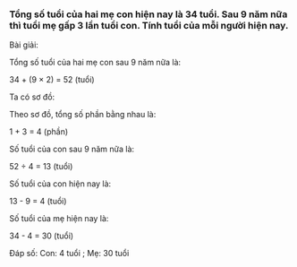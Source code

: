 
### Tổng số tuổi của hai mẹ con hiện nay là 34 tuổi. Sau 9 năm nữa thì tuổi mẹ gấp 3 lần tuổi con. Tính tuổi của mỗi người hiện nay.

Bài giải:

Tổng số tuổi của hai mẹ con sau 9 năm nữa là:

  34 + (9 × 2) = 52 (tuổi)
  
Ta có sơ đồ:

Theo sơ đồ, tổng số phần bằng nhau là:

  1 + 3 = 4 (phần)
  
Số tuổi của con sau 9 năm nữa là:

  52 ÷ 4 = 13 (tuổi)
  
Số tuổi của con hiện nay là:

  13 - 9 = 4 (tuổi)
  
Số tuổi của mẹ hiện nay là:

  34 - 4 = 30 (tuổi)
  
  Đáp số: Con: 4 tuổi ; Mẹ: 30 tuổi
